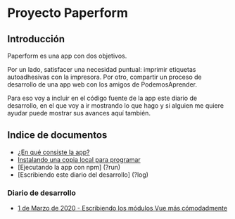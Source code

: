 # Proyecto Paperform

## Introducción

Paperform es una app con dos objetivos.

Por un lado, satisfacer una necesidad puntual: imprimir etiquetas autoadhesivas con la impresora.
Por otro, compartir un proceso de desarrollo de una app web con los amigos de PodemosAprender.

Para eso voy a incluir en el código fuente de la app este diario de desarrollo,
en el que voy a ir mostrando lo que hago y si alguien me quiere ayudar puede
mostrar sus avances aquí también.

## Indice de documentos

  - [¿En qué consiste la app?](?paperform)
  - [Instalando una copia local para programar](?install)
  - [Ejecutando la app con npm] (?run)
  - [Escribiendo este diario del desarrollo] (?log)

### Diario de desarrollo

  - [1 de Marzo de 2020 - Escribiendo los módulos Vue más cómodadmente](?20200301)


